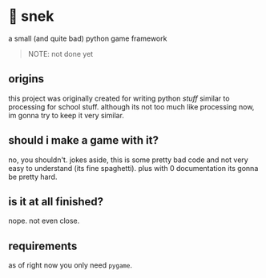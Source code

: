 # 🐍 snek
a small (and quite bad) python game framework

> NOTE: not done yet

## origins
this project was originally created for writing python *stuff* similar to processing for school stuff. although its not too much like processing now, im gonna try to keep it very similar.

## should i make a game with it?
no, you shouldn't. jokes aside, this is some pretty bad code and not very easy to understand (its fine spaghetti). plus with 0 documentation its gonna be pretty hard.

## is it at all finished?
nope. not even close.

## requirements
as of right now you only need `pygame`.
